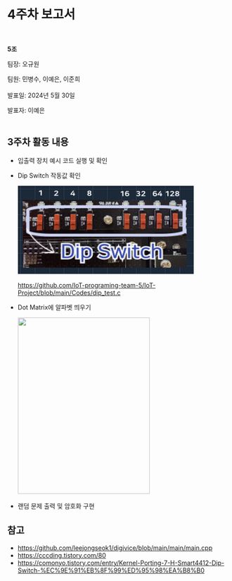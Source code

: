 # 4주차 보고서
</br>

**5조**   

팀장: 오규원

팀원: 민병수, 이예은, 이준희   
</br>
발표일: 2024년 5월 30일

발표자: 이예은
</br>
</br>

## 3주차 활동 내용
+ 입출력 장치 예시 코드 실행 및 확인
+ Dip Switch 작동값 확인
  
  <img src="https://github.com/IoT-programing-team-5/IoT-Project/blob/main/report/img/dip%20%EC%9E%91%EB%8F%99%EA%B0%92.PNG" width="400" height="200"/>

  https://github.com/IoT-programing-team-5/IoT-Project/blob/main/Codes/dip_test.c
+ Dot Matrix에 알파벳 띄우기

  <img src="https://github.com/IoT-programing-team-5/IoT-Project/blob/main/report/img/dot%20%EC%95%8C%ED%8C%8C%EB%B2%B3.gif" width="300" height="400"/>

+ 랜덤 문제 출력 및 암호화 구현


## 참고
+ https://github.com/leejongseok1/digivice/blob/main/main/main.cpp
+ https://cccding.tistory.com/80
+ https://comonyo.tistory.com/entry/Kernel-Porting-7-H-Smart4412-Dip-Switch-%EC%9E%91%EB%8F%99%ED%95%98%EA%B8%B0
